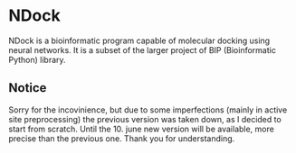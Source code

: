 # NDock
NDock is a bioinformatic program capable of molecular docking using neural networks. It is a subset of the larger project of BIP (Bioinformatic Python) library.

## Notice
Sorry for the incovinience, but due to some imperfections (mainly in active site preprocessing) the previous version was taken down, as I decided to start from scratch. Until the 10. june new version will be available, more precise than the previous one. Thank you for understanding.

